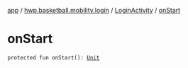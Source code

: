 [app](../../index.md) / [hwp.basketball.mobility.login](../index.md) / [LoginActivity](index.md) / [onStart](.)

# onStart

`protected fun onStart(): `[`Unit`](https://kotlinlang.org/api/latest/jvm/stdlib/kotlin/-unit/index.html)